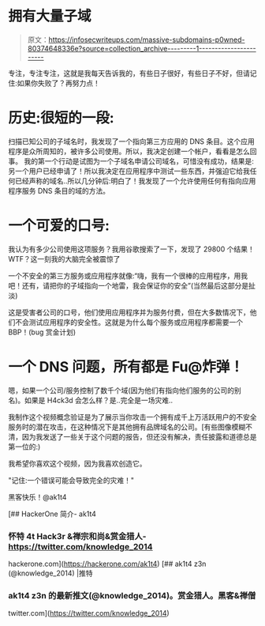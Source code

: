 # 拥有大量子域

> 原文：<https://infosecwriteups.com/massive-subdomains-p0wned-80374648336e?source=collection_archive---------1----------------------->

专注，专注专注，这就是我每天告诉我的，有些日子很好，有些日子不好，但请记住:如果你失败了？再努力点！

# **历史:很短的一段:**

扫描已知公司的子域名时，我发现了一个指向第三方应用的 DNS 条目。这个应用程序是众所周知的，被许多公司使用。所以，我决定创建一个帐户，看看是怎么回事。
我的第一个行动是试图为一个子域名申请公司域名，可惜没有成功，结果是:另一个用户已经申请了！所以我决定在应用程序中测试一些东西，并强迫它给我任何已经声称的域名..所以几分钟后:明白了！我发现了一个允许使用任何有指向应用程序服务 DNS 条目的域的方法。

# 一个可爱的口号:

我认为有多少公司使用这项服务？我用谷歌搜索了一下，发现了 29800 个结果！WTF？这一刻我的大脑完全被震惊了

一个不安全的第三方服务或应用程序就像:“嗨，我有一个很棒的应用程序，用我吧！还有，请把你的子域指向一个地雷，我会保证你的安全”(当然最后这部分是扯淡)

这是受害者公司的口号，他们使用应用程序并为服务付费，但在大多数情况下，他们不会测试应用程序的安全性。这就是为什么每个服务或应用程序都需要一个 BBP！(bug 赏金计划)

# 一个 DNS 问题，所有都是 Fu@$%%$炸弹！

嗯，如果一个公司/服务控制了数千个域(因为他们有指向他们服务的公司的别名)。如果是 H4ck3d 会怎么样？是..完全是一场灾难..

我制作这个视频概念验证是为了展示当你攻击一个拥有成千上万活跃用户的不安全服务时的潜在攻击，在这种情况下是其他拥有品牌域名的公司。[有些图像模糊不清，因为我发送了一些关于这个问题的报告，但还没有解决，责任披露和道德总是第一位的:)

我希望你喜欢这个视频，因为我喜欢创造它。

"记住:一个错误可能会导致完全的灾难！"

黑客快乐！@ak1t4

[](https://hackerone.com/ak1t4) [## HackerOne 简介- ak1t4

### 怀特 4t Hack3r &禅宗和尚&赏金猎人-https://twitter.com/knowledge_2014

hackerone.com](https://hackerone.com/ak1t4) [](https://twitter.com/knowledge_2014) [## ak1t4 z3n (@knowledge_2014) |推特

### ak1t4 z3n 的最新推文(@knowledge_2014)。赏金猎人。黑客&禅僧

twitter.com](https://twitter.com/knowledge_2014)